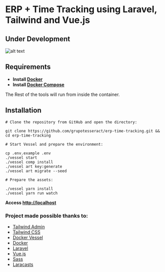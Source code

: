# ERP + Time Tracking using Laravel, Tailwind and Vue.js
## Under Development

![alt text](https://res.cloudinary.com/tesseract/image/upload/v1539428267/erp-time-tracking/github-cover.png)

## Requirements

- **Install [Docker](https://docs.docker.com/install/)**
- **Install [Docker Compose](https://docs.docker.com/compose/install/)**

The Rest of the tools will run from inside the container. 

## Installation

```
# Clone the repository from GitHub and open the directory:

git clone https://github.com/grupotesseract/erp-time-tracking.git && cd erp-time-tracking

# Start Vessel and prepare the environment:

cp .env.example .env
./vessel start
./vessel comp install
./vessel art key:generate
./vessel art migrate --seed

# Prepare the assets:

./vessel yarn install
./vessel yarn run watch
```

**Access [http://localhost](http://localhost)**

### Project made possible thanks to:

- [Tailwind Admin](https://github.com/tailwindadmin/admin)
- [Tailwind CSS](https://tailwindcss.com/)
- [Docker Vessel](https://vessel.shippingdocker.com/)
- [Docker](https://www.docker.com/)
- [Laravel](https://laravel.com/)
- [Vue.js](https://vuejs.org/)
- [Sass](https://sass-lang.com/)
- [Laracasts](https://laracasts.com/)
